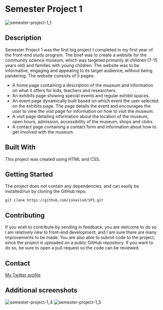 # Semester Project 1

![semester-project-1_1](https://user-images.githubusercontent.com/95305401/194030063-dcb3149f-cbe3-4573-ad91-0fef3befd0c8.jpg)


## Description

Semester Project 1 was the first big project I completed in my first year of the front-end study program. The brief was to create a website for the community science museum, which was targeted primarily at children (7-15 years old) and families with young children. The website was to be informative, engaging and appealing to its target audience, without being pandering. The website consists of 5 pages:
- A home page containing a description of the museum and information on what it offers for kids, teachers and researchers.
- An exhibits page showing special events and regular exhibit spaces.
- An event page dynamically built based on which event the user selected on the exhibits page. The page details the event and encourages the user to view the visit page for information on how to visit the museum.
- A visit page detailing information about the location of the museum, open hours, admission, accessibility of the museum, shops and clubs.
- A contact page containing a contact form and information about how to get involved with the museum.

## Built With
This project was created using HTML and CSS.

## Getting Started
The project does not contain any dependencies, and can easily be installed/run by cloning the GitHub repo.
```
git clone https://github.com/jonaslod/SP1.git
```

## Contributing
If you wish to contribute by sending in feedback, you are welcome to do so. I am relatively new to front-end development, and I am sure there are many improvements to be made. You are also able to submit code to the project, since the project is uploaded on a public GitHub repository. If you want to do so, be sure to open a pull request so the code can be reviewed.

## Contact
[My Twitter profile](https://twitter.com/jonaslodcontact)

## Additional screenshots
![semester-project-1_4](https://user-images.githubusercontent.com/95305401/194033086-b24263d1-2a8e-4262-89b6-604752607a87.jpg)
![semester-project-1_5](https://user-images.githubusercontent.com/95305401/194033155-f95c6d44-eb6c-419a-9420-6794f5c07be5.jpg)
